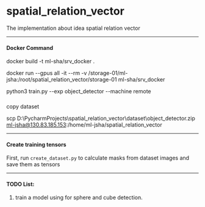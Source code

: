 # spatial_relation_vector
The implementation about idea spatial relation vector

---
#### Docker Command

docker build -t ml-sha/srv_docker .

docker run --gpus all -it --rm -v /storage-01/ml-jsha:/root/spatial_relation_vector/storage-01 ml-sha/srv_docker

python3 train.py --exp object_detector --machine remote

###
copy dataset

scp D:\PycharmProjects\spatial_relation_vector\dataset\object_detector.zip ml-jsha@130.83.185.153:/home/ml-jsha/spatial_relation_vector


---
#### Create training tensors
First, run `create_dataset.py` to calculate masks from dataset images and save them as tensors

---
#### TODO List:
1. train a model using for sphere and cube detection.

